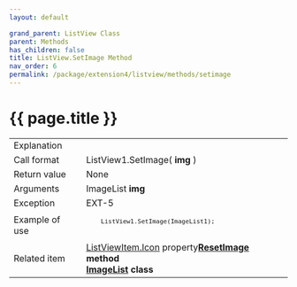```yaml
---
layout: default

grand_parent: ListView Class
parent: Methods
has_children: false
title: ListView.SetImage Method
nav_order: 6
permalink: /package/extension4/listview/methods/setimage
---
```

# {{ page.title }}

<table>
  <tr>
    <td>Explanation</td>
    <td colspan="2"></td>
  </tr>
  <tr>
    <td>Call format</td>
    <td colspan="2">ListView1.SetImage( <b>img</b> )</td>
  </tr>
  <tr>
    <td>Return value</td>
    <td colspan="2">None</td>
  </tr>  
  <tr>
    <td>Arguments</td>
    <td>ImageList <b>img</b></td>
    <td></td>
  </tr>
  <tr>
    <td>Exception</td>
    <td>EXT-5</td>
    <td></td>
  </tr>
  <tr>
    <td>Example of use</td>
    <td colspan="2"><code><pre>
    ListView1.SetImage(ImageList1);
    </pre></code></td>
  </tr>
  <tr>
    <td>Related item</td>
    <td colspan="2"><a href="/package/extension4/listviewitem/properties/icon">ListViewItem.Icon</a> property<b><a href="/package/extension4/listview/methods/resetimage">ResetImage</a> method<br><a href="/package/extension4/imagelist">ImageList</a> class</td>
  </tr>
</table>